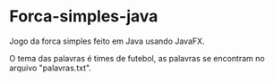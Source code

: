# Forca-simples-java
Jogo da forca simples feito em Java usando JavaFX.

O tema das palavras é times de futebol, as palavras se encontram no arquivo "palavras.txt".
